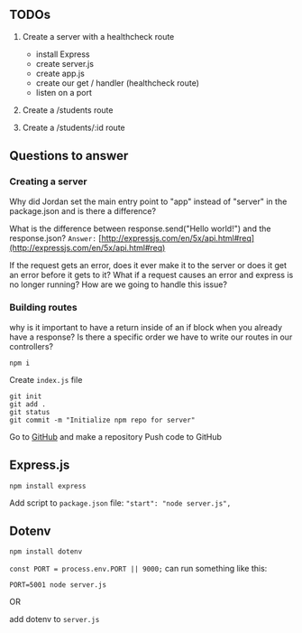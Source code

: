 ## TODOs
1. Create a server with a healthcheck route
    - install Express
    - create server.js
    - create app.js
    - create our get / handler (healthcheck route)
    - listen on a port

2. Create a /students route

3. Create a /students/:id route

## Questions to answer
### Creating a server
Why did Jordan set the main entry point to "app" instead of "server" in the package.json and is there a difference?

What is the difference between response.send("Hello world!") and the response.json?
`Answer:` [http://expressjs.com/en/5x/api.html#req](http://expressjs.com/en/5x/api.html#req)

If the request gets an error, does it ever make it to the server or does it get an error before it gets to it? What if a request causes an error and express is no longer running? How are we going to handle this issue?

### Building routes
why is it important to have a return inside of an if block when you already have a response? Is there a specific order we have to write our routes in our controllers?

```
npm i
```

Create `index.js` file

```
git init
git add .
git status
git commit -m "Initialize npm repo for server"
```

Go to [GitHub](https://github.com/) and make a repository
Push code to GitHub

## Express.js
```
npm install express
```

Add script to `package.json` file:
`"start": "node server.js",`

## Dotenv
```
npm install dotenv
```

`const PORT = process.env.PORT || 9000;`
can run something like this:
```
PORT=5001 node server.js
```

OR

add dotenv to `server.js`